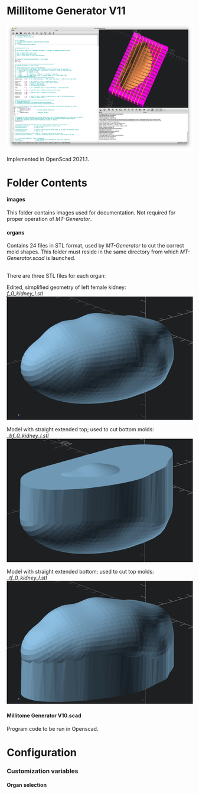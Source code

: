 # Millitome Generator V11

![MT-Generator!](images/MT-Generator.png "MT-Generator")

Implemented in OpenScad 2021.1.<br>

# Folder Contents

<h4>images</h4>
This folder contains images used for documentation. Not required for proper operation of <em>MT-Generator</em>.

<h4>organs</h4>
Contains 24 files in STL format, used by <em>MT-Generator</em> to cut the correct mold shapes. This folder must reside in the same directory from which <em>MT-Generator.scad </em> is launched.<br><br>

There are three STL files for each organ:

Edited, simplified geometry of left female kidney:<br>
<em>f_0_kidney_l.stl</em><br>
![f_0_kidney_l.png!](images/f_0_kidney_l.png "f_0_kidney_l.png")

Model with straight extended top; used to cut bottom molds:<br>
<em>_bf_0_kidney_l.stl</em><br>
![_bf_0_kidney_l.png!](images/_bf_0_kidney_l.png "_bf_0_kidney_l.png")

Model with straight extended bottom; used to cut top molds:<br>
<em>_tf_0_kidney_l.stl</em><br>
![_tf_0_kidney_l.png!](images/_tf_0_kidney_l.png "_tf_0_kidney_l.png")

<h4>Millitome Generator V10.scad</h4>
Program code to be run in Openscad.

# Configuration 

<h3>Customization variables</h3>
<h4>Organ selection</h4>
